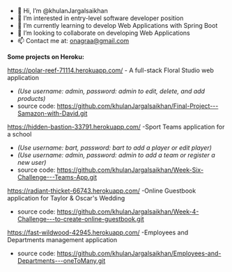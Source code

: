 - 👋 Hi, I’m @khulanJargalsaikhan
- 👀 I’m interested in entry-level software developer position
- 🌱 I’m currently learning to develop Web Applications with Spring Boot
- 💞️ I’m looking to collaborate on developing Web Applications
- 📫 Contact me at: onagraa@gmail.com

<!---
khulanJargalsaikhan/khulanJargalsaikhan is a ✨ special ✨ repository because its `README.md` (this file) appears on your GitHub profile.
You can click the Preview link to take a look at your changes.
--->


**Some projects on Heroku:**

https://polar-reef-71114.herokuapp.com/   - A full-stack Floral Studio web application
- *(Use username: admin, password: admin to edit, delete, and add products)*
- source code: https://github.com/khulanJargalsaikhan/Final-Project---Samazon-with-David.git



https://hidden-bastion-33791.herokuapp.com/   -Sport Teams application for a school
- *(Use username: bart, password: bart to add a player or edit player)* 
- *(Use username: admin, password: admin to add a team or register a new user)*
- source code: https://github.com/khulanJargalsaikhan/Week-Six-Challenge---Teams-App.git


https://radiant-thicket-66743.herokuapp.com/   -Online Guestbook application for Taylor & Oscar's Wedding
- source code: https://github.com/khulanJargalsaikhan/Week-4-Challenge---to-create-online-guestbook.git


https://fast-wildwood-42945.herokuapp.com/  -Employees and Departments management application
- source code: https://github.com/khulanJargalsaikhan/Employees-and-Departments---oneToMany.git
